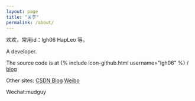 ```yaml
---
layout: page
title: "关于"
permalink: /about/
---
```


欢欢，常用id：lgh06 HapLeo 等。  

A developer.

The source code is at 
{% include icon-github.html username="lgh06" %} /
[blog](https://github.com/lgh06/blog)  

Other sites:
[CSDN Blog](http://blog.csdn.net/lgh06/)
[Weibo](http://weibo.com/73436303)  

Wechat:mudguy